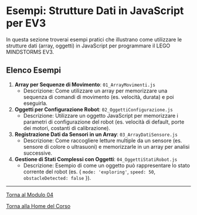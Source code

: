 # Esempi: Strutture Dati in JavaScript per EV3

In questa sezione troverai esempi pratici che illustrano come utilizzare le strutture dati (array, oggetti) in JavaScript per programmare il LEGO MINDSTORMS EV3.

## Elenco Esempi

1.  **Array per Sequenze di Movimento**: `01_ArrayMovimenti.js`
    *   Descrizione: Come utilizzare un array per memorizzare una sequenza di comandi di movimento (es. velocità, durata) e poi eseguirla.
2.  **Oggetti per Configurazione Robot**: `02_OggettiConfigurazione.js`
    *   Descrizione: Utilizzare un oggetto JavaScript per memorizzare i parametri di configurazione del robot (es. velocità di default, porte dei motori, costanti di calibrazione).
3.  **Registrazione Dati da Sensori in un Array**: `03_ArrayDatiSensore.js`
    *   Descrizione: Come raccogliere letture multiple da un sensore (es. sensore di colore o ultrasuoni) e memorizzarle in un array per analisi successive.
4.  **Gestione di Stati Complessi con Oggetti**: `04_OggettiStatiRobot.js`
    *   Descrizione: Esempio di come un oggetto può rappresentare lo stato corrente del robot (es. { `mode: 'exploring'`, `speed: 50`, `obstacleDetected: false` }).

---

[Torna al Modulo 04](../README.md)

[Torna alla Home del Corso](../../../README.md)